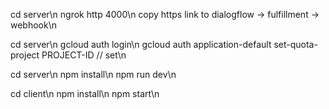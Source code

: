 <!-- link dialogflow v1 -->

cd server\n
ngrok http 4000\n
copy https link to dialogflow -> fulfillment -> webhook\n

<!-- link dialogflow v2 -->

cd server\n
gcloud auth login\n
gcloud auth application-default set-quota-project PROJECT-ID // set\n

<!-- run backend -->

cd server\n
npm install\n
npm run dev\n

<!-- run frontend -->

cd client\n
npm install\n
npm start\n
